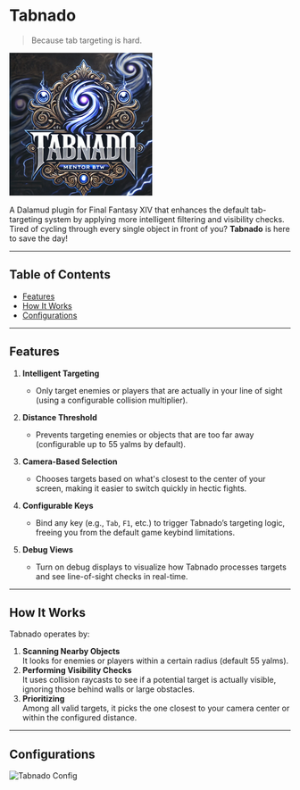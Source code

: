 # Tabnado
> Because tab targeting is hard.

![Tabnado Icon](https://raw.githubusercontent.com/Paparogue/Tabnado/2579f4200a6ba0e60bd12eb6acd31be341e08490/tabnado.png)

A Dalamud plugin for Final Fantasy XIV that enhances the default tab-targeting system by applying more intelligent filtering and visibility checks. Tired of cycling through every single object in front of you? **Tabnado** is here to save the day!

---

## Table of Contents
- [Features](#features)
- [How It Works](#how-it-works)
- [Configurations](#configurations)

---

## Features

1. **Intelligent Targeting**  
   - Only target enemies or players that are actually in your line of sight (using a configurable collision multiplier).

2. **Distance Threshold**  
   - Prevents targeting enemies or objects that are too far away (configurable up to 55 yalms by default).

3. **Camera-Based Selection**  
   - Chooses targets based on what's closest to the center of your screen, making it easier to switch quickly in hectic fights.

4. **Configurable Keys**  
   - Bind any key (e.g., `Tab`, `F1`, etc.) to trigger Tabnado’s targeting logic, freeing you from the default game keybind limitations.

5. **Debug Views**  
   - Turn on debug displays to visualize how Tabnado processes targets and see line-of-sight checks in real-time.

---

## How It Works

Tabnado operates by:
1. **Scanning Nearby Objects**  
   It looks for enemies or players within a certain radius (default 55 yalms).
2. **Performing Visibility Checks**  
   It uses collision raycasts to see if a potential target is actually visible, ignoring those behind walls or large obstacles.
3. **Prioritizing**  
   Among all valid targets, it picks the one closest to your camera center or within the configured distance.
   
---

## Configurations

![Tabnado Config](https://raw.github.com/Paparogue/Tabnado/e086b975161d4844f0a097a50d38e28b772a73b9/config.png)

